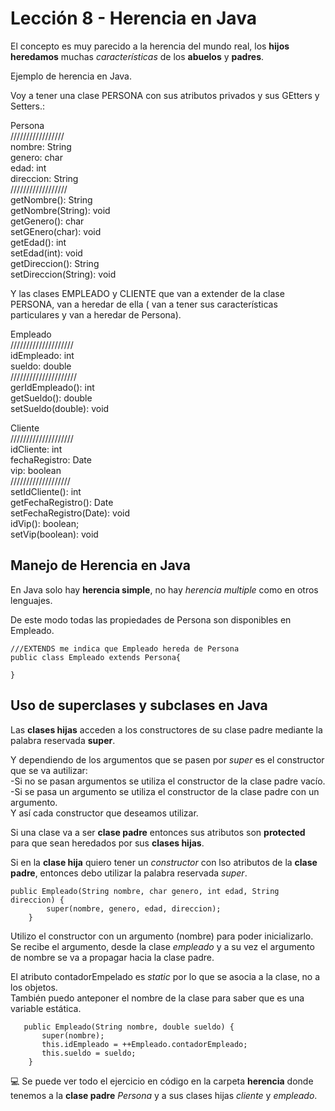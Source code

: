 # Lección 8 - Herencia en Java

El concepto es muy parecido a la herencia del mundo real, los **hijos** **heredamos** muchas *características* de los  **abuelos** y **padres**. <br>

Ejemplo de herencia en Java.

Voy a tener una clase PERSONA con sus atributos privados y sus GEtters y Setters.: <br>

Persona <br>
/////////////////<br>
nombre: String<br>
genero: char<br>
edad: int<br>
direccion: String<br>
//////////////////<br>
getNombre(): String<br>
getNombre(String): void<br>
getGenero(): char<br>
setGEnero(char): void<br>
getEdad(): int<br>
setEdad(int): void<br>
getDireccion(): String<br>
setDireccion(String): void<br>

Y las clases EMPLEADO y CLIENTE que van a extender de la clase PERSONA, van a heredar de ella ( van a tener sus características particulares y van a heredar de Persona). <br>

Empleado<br>
////////////////////<br>
idEmpleado: int<br>
sueldo: double<br>
/////////////////////<br>
gerIdEmpleado(): int<br>
getSueldo(): double<br>
setSueldo(double): void<br>

Cliente<br>
////////////////////<br>
idCliente: int<br>
fechaRegistro: Date<br>
vip: boolean<br>
///////////////////<br>
setIdCliente(): int<br>
getFechaRegistro(): Date<br>
setFechaRegistro(Date): void<br>
idVip(): boolean;<br>
setVip(boolean): void<br>




## Manejo de Herencia en Java

En Java solo hay **herencia simple**, no hay *herencia multiple* como en otros lenguajes. <br>

De este modo todas las propiedades de Persona son disponibles en Empleado. <br>

```
///EXTENDS me indica que Empleado hereda de Persona
public class Empleado extends Persona{

}
```



## Uso de superclases y subclases en Java

Las **clases hijas** acceden a los constructores de su clase padre mediante la palabra reservada **super**. <br>

Y dependiendo de los argumentos que se pasen por *super* es el constructor que se va autilizar: <br>
-Si no se pasan argumentos se utiliza el constructor de la clase padre vacío. <br>
-Si se pasa un argumento se utiliza el constructor de la clase padre con un argumento. <br>
Y así cada constructor que deseamos utilizar. <br>

Si una clase va a ser **clase padre** entonces sus atributos son **protected** para que sean heredados por sus **clases hijas**. <br>


Si en la **clase hija** quiero tener un *constructor* con lso atributos de la **clase padre**, entonces debo utilizar la palabra reservada *super*.

```
public Empleado(String nombre, char genero, int edad, String direccion) {
        super(nombre, genero, edad, direccion);
    }
```

Utilizo el constructor con un argumento (nombre) para poder inicializarlo. Se recibe el argumento, desde la clase *empleado* y a su vez el argumento de nombre se va a propagar hacia la clase padre.<br>

El atributo contadorEmpelado es *static* por lo que se asocia a la clase, no a los objetos. <br>
También puedo anteponer el nombre de la clase para saber que es una variable estática. <br> 
```
   public Empleado(String nombre, double sueldo) {
       super(nombre);
       this.idEmpleado = ++Empleado.contadorEmpleado; 
       this.sueldo = sueldo;
    }
```


💻 Se puede ver todo el ejercicio en código en la carpeta **herencia** donde tenemos a la **clase padre** *Persona* y a sus clases hijas *cliente* y *empleado*. <br>

